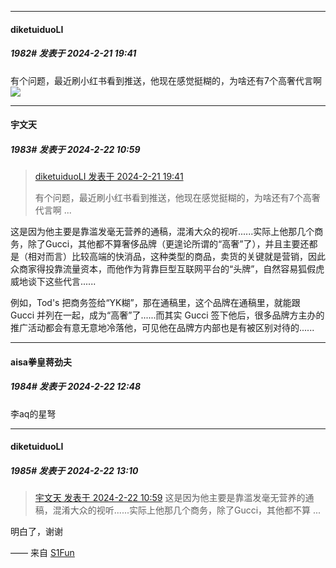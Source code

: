 ﻿
*****

####  diketuiduoLI  
##### 1982#       发表于 2024-2-21 19:41

有个问题，最近刷小红书看到推送，他现在感觉挺糊的，为啥还有7个高奢代言啊<img src="https://static.saraba1st.com/image/smiley/face2017/001.png" referrerpolicy="no-referrer">


*****

####  宇文天  
##### 1983#       发表于 2024-2-22 10:59

<blockquote><a href="httphttps://bbs.saraba1st.com/2b/forum.php?mod=redirect&amp;goto=findpost&amp;pid=64023198&amp;ptid=2021226" target="_blank">diketuiduoLI 发表于 2024-2-21 19:41</a>

有个问题，最近刷小红书看到推送，他现在感觉挺糊的，为啥还有7个高奢代言啊 ...</blockquote>
这是因为他主要是靠滥发毫无营养的通稿，混淆大众的视听......实际上他那几个商务，除了Gucci，其他都不算奢侈品牌（更遑论所谓的“高奢”了），并且主要还都是（相对而言）比较高端的快消品，这种类型的商品，卖货的关键就是营销，因此众商家得投靠流量资本，而他作为背靠巨型互联网平台的“头牌”，自然容易狐假虎威地谈下这些代言......

例如，Tod's 把商务签给“YK糊”，那在通稿里，这个品牌在通稿里，就能跟 Gucci 并列在一起，成为“高奢”了......而其实 Gucci 签下他后，很多品牌方主办的推广活动都会有意无意地冷落他，可见他在品牌方内部也是有被区别对待的...... 


*****

####  aisa拳皇蒋劲夫  
##### 1984#       发表于 2024-2-22 12:48

李aq的星弩


*****

####  diketuiduoLI  
##### 1985#       发表于 2024-2-22 13:10

<blockquote><a href="httphttps://bbs.saraba1st.com/2b/forum.php?mod=redirect&amp;goto=findpost&amp;pid=64029250&amp;ptid=2021226" target="_blank">宇文天 发表于 2024-2-22 10:59</a>
这是因为他主要是靠滥发毫无营养的通稿，混淆大众的视听......实际上他那几个商务，除了Gucci，其他都不算 ...</blockquote>
明白了，谢谢

—— 来自 [S1Fun](https://s1fun.koalcat.com)

